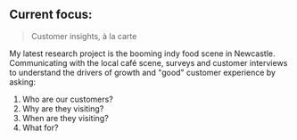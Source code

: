 ## Current focus:

> Customer insights, à la carte

My latest research project is the booming indy food scene in Newcastle. Communicating with the local café scene, surveys and customer interviews to understand the drivers of growth and "good" customer experience by asking:

1. Who are our customers?
2. Why are they visiting?
3. When are they visiting?
4. What for?
